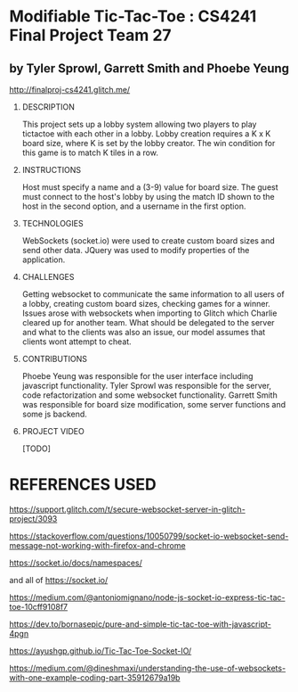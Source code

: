 # Modifiable Tic-Tac-Toe : CS4241 Final Project Team 27
## by Tyler Sprowl, Garrett Smith and Phoebe Yeung

http://finalproj-cs4241.glitch.me/

1. DESCRIPTION

    This project sets up a lobby system allowing two players to play tictactoe with each other in a lobby. Lobby creation requires a K x K board size, where K is set by the lobby creator. The win condition for this game is to match K tiles in a row. 

2. INSTRUCTIONS

    Host must specify a name and a (3-9) value for board size. The guest must connect to the host's lobby by using the match ID shown to the host in the second option, and a username in the first option.
        
3. TECHNOLOGIES

    WebSockets (socket.io) were used to create custom board sizes and send other data. JQuery was used to modify properties of the application.

4. CHALLENGES

    Getting websocket to communicate the same information to all users of a lobby, creating custom board sizes, checking games for a winner. Issues arose with websockets when importing to Glitch which Charlie cleared up for another team. What should be delegated to the server and what to the clients was also an issue, our model assumes that clients wont attempt to cheat.
        
5. CONTRIBUTIONS

    Phoebe Yeung was responsible for the user interface including javascript functionality.
    Tyler Sprowl was responsible for the server, code refactorization and some websocket functionality.
    Garrett Smith was responsible for board size modification, some server functions and some js backend.
        
6. PROJECT VIDEO
    
    [TODO]
        
# REFERENCES USED
https://support.glitch.com/t/secure-websocket-server-in-glitch-project/3093

https://stackoverflow.com/questions/10050799/socket-io-websocket-send-message-not-working-with-firefox-and-chrome

https://socket.io/docs/namespaces/

and all of https://socket.io/

https://medium.com/@antoniomignano/node-js-socket-io-express-tic-tac-toe-10cff9108f7

https://dev.to/bornasepic/pure-and-simple-tic-tac-toe-with-javascript-4pgn

https://ayushgp.github.io/Tic-Tac-Toe-Socket-IO/

https://medium.com/@dineshmaxi/understanding-the-use-of-websockets-with-one-example-coding-part-35912679a19b

